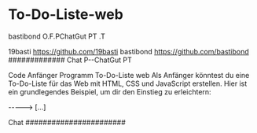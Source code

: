 # To-Do-Liste-web
  bastibond O.F.PChatGut PT .T
  
  19basti https://github.com/19basti
  bastibond  https://github.com/bastibond
#############
Chat
P--ChatGut PT

Code Anfänger  Programm To-Do-Liste web 
Als Anfänger könntest du eine To-Do-Liste für das Web mit HTML, CSS und JavaScript erstellen. Hier ist ein grundlegendes Beispiel, um dir den Einstieg zu erleichtern:

-----> [...]

Chat
#######################
